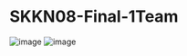 # SKKN08-Final-1Team

![image](https://github.com/user-attachments/assets/bf87ab90-9c27-489b-990f-01004be4da42)
![image](https://github.com/user-attachments/assets/596787b0-cba3-4031-a3db-fef76078dd02)
